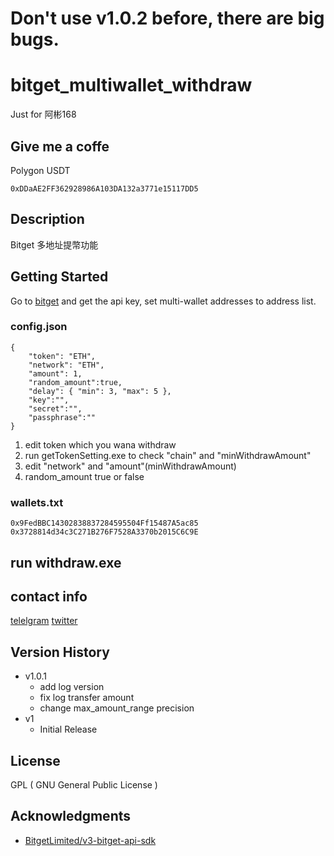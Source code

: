 # Don't use v1.0.2 before, there are big bugs. 

# bitget_multiwallet_withdraw
Just for 阿彬168

## Give me a coffe 

Polygon USDT 
```
0xDDaAE2FF362928986A103DA132a3771e15117DD5
```

## Description

Bitget 多地址提幣功能

## Getting Started
Go to [bitget](https://www.bitget.com/zh-CN/account/newapi) and get the api key, set multi-wallet addresses to address list.

### config.json
```
{
    "token": "ETH",
    "network": "ETH",
    "amount": 1,
    "random_amount":true,
    "delay": { "min": 3, "max": 5 },
    "key":"",
    "secret":"",
    "passphrase":""
}
```
1. edit token which you wana withdraw
2. run getTokenSetting.exe to check "chain" and "minWithdrawAmount"
3. edit "network" and "amount"(minWithdrawAmount)
4. random_amount true or false

### wallets.txt
```
0x9FedBBC14302838837284595504Ff15487A5ac85
0x3728814d34c3C271B276F7528A3370b2015C6C9E
```

## run withdraw.exe

## contact info

[telelgram](https://t.me/liiiztw)
[twitter](https://twitter.com/game_liiiz)

## Version History

* v1.0.1
    * add log version
    * fix log transfer amount
    * change max_amount_range precision
* v1
    * Initial Release

## License

GPL ( GNU General Public License )

## Acknowledgments

* [BitgetLimited/v3-bitget-api-sdk](https://github.com/BitgetLimited/v3-bitget-api-sdk/tree/master/bitget-python-sdk-api)
